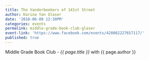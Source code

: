 ```yaml
---
title: The Vanderbeekers of 141st Street
author: Karina Yan Glaser
date: '2018-06-09 12:30PM'
categories: events
permalink: middle-grade-book-club-glaser
event-link: 'https://www.facebook.com/events/428082227657117/'
published: true
---
```

Middle Grade Book Club - *{{ page.title }}* with {{ page.author }}
